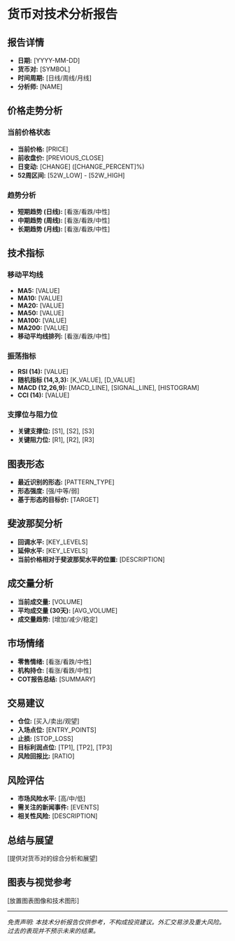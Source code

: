 # 货币对技术分析报告

## 报告详情
- **日期:** [YYYY-MM-DD]
- **货币对:** [SYMBOL]
- **时间周期:** [日线/周线/月线]
- **分析师:** [NAME]

## 价格走势分析
### 当前价格状态
- **当前价格:** [PRICE]
- **前收盘价:** [PREVIOUS_CLOSE]
- **日变动:** [CHANGE] ([CHANGE_PERCENT]%)
- **52周区间:** [52W_LOW] - [52W_HIGH]

### 趋势分析
- **短期趋势 (日线):** [看涨/看跌/中性]
- **中期趋势 (周线):** [看涨/看跌/中性]
- **长期趋势 (月线):** [看涨/看跌/中性]

## 技术指标
### 移动平均线
- **MA5:** [VALUE]
- **MA10:** [VALUE]
- **MA20:** [VALUE]
- **MA50:** [VALUE]
- **MA100:** [VALUE]
- **MA200:** [VALUE]
- **移动平均线排列:** [看涨/看跌/中性]

### 振荡指标
- **RSI (14):** [VALUE]
- **随机指标 (14,3,3):** [K_VALUE], [D_VALUE]
- **MACD (12,26,9):** [MACD_LINE], [SIGNAL_LINE], [HISTOGRAM]
- **CCI (14):** [VALUE]

### 支撑位与阻力位
- **关键支撑位:** [S1], [S2], [S3]
- **关键阻力位:** [R1], [R2], [R3]

## 图表形态
- **最近识别的形态:** [PATTERN_TYPE]
- **形态强度:** [强/中等/弱]
- **基于形态的目标价:** [TARGET]

## 斐波那契分析
- **回调水平:** [KEY_LEVELS]
- **延伸水平:** [KEY_LEVELS]
- **当前价格相对于斐波那契水平的位置:** [DESCRIPTION]

## 成交量分析
- **当前成交量:** [VOLUME]
- **平均成交量 (30天):** [AVG_VOLUME]
- **成交量趋势:** [增加/减少/稳定]

## 市场情绪
- **零售情绪:** [看涨/看跌/中性]
- **机构持仓:** [看涨/看跌/中性]
- **COT报告总结:** [SUMMARY]

## 交易建议
- **仓位:** [买入/卖出/观望]
- **入场点位:** [ENTRY_POINTS]
- **止损:** [STOP_LOSS]
- **目标利润点位:** [TP1], [TP2], [TP3]
- **风险回报比:** [RATIO]

## 风险评估
- **市场风险水平:** [高/中/低]
- **需关注的新闻事件:** [EVENTS]
- **相关性风险:** [DESCRIPTION]

## 总结与展望
[提供对货币对的综合分析和展望]

## 图表与视觉参考
[放置图表图像和技术图形]

---
*免责声明: 本技术分析报告仅供参考，不构成投资建议。外汇交易涉及重大风险。过去的表现并不预示未来的结果。*